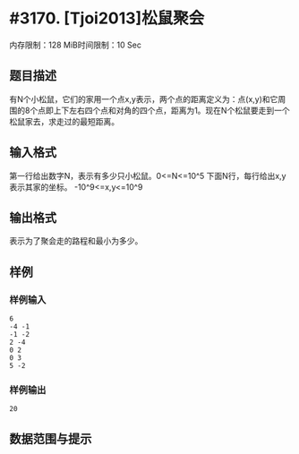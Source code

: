# #3170. [Tjoi2013]松鼠聚会

内存限制：128 MiB时间限制：10 Sec

## 题目描述

有N个小松鼠，它们的家用一个点x,y表示，两个点的距离定义为：点(x,y)和它周围的8个点即上下左右四个点和对角的四个点，距离为1。现在N个松鼠要走到一个松鼠家去，求走过的最短距离。

## 输入格式

第一行给出数字N，表示有多少只小松鼠。0<=N<=10^5
下面N行，每行给出x,y表示其家的坐标。
-10^9<=x,y<=10^9

## 输出格式

表示为了聚会走的路程和最小为多少。

## 样例

### 样例输入

    
    6
    -4 -1
    -1 -2
    2 -4
    0 2
    0 3
    5 -2
    

### 样例输出

    
    20
    

## 数据范围与提示
